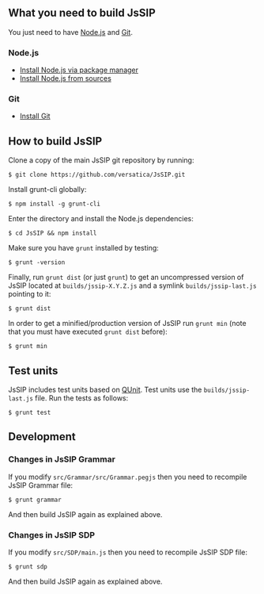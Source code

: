 ## What you need to build JsSIP

You just need to have [Node.js](http://nodejs.org/) and [Git](http://git-scm.com/).


### Node.js

* [Install Node.js via package manager](https://github.com/joyent/node/wiki/Installing-Node.js-via-package-manager)
* [Install Node.js from sources](http://nodejs.org)

### Git

* [Install Git](http://git-scm.com/book/en/Getting-Started-Installing-Git)


## How to build JsSIP

Clone a copy of the main JsSIP git repository by running:
```
$ git clone https://github.com/versatica/JsSIP.git
```

Install grunt-cli globally:
```
$ npm install -g grunt-cli
```

Enter the directory and install the Node.js dependencies:
```
$ cd JsSIP && npm install
```

Make sure you have `grunt` installed by testing:
```
$ grunt -version
```

Finally, run `grunt dist` (or just `grunt`) to get an uncompressed version of JsSIP located at `builds/jssip-X.Y.Z.js` and a symlink `builds/jssip-last.js` pointing to it:
```
$ grunt dist
```

In order to get a minified/production version of JsSIP run `grunt min` (note that you must have executed `grunt dist` before):
```
$ grunt min
```


## Test units

JsSIP includes test units based on [QUnit](http://qunitjs.com/). Test units use the `builds/jssip-last.js` file. Run the tests as follows:
```
$ grunt test
```


## Development

### Changes in JsSIP Grammar

If you modify `src/Grammar/src/Grammar.pegjs` then you need to recompile JsSIP Grammar file:
```
$ grunt grammar
```
And then build JsSIP again as explained above.

### Changes in JsSIP SDP

If you modify `src/SDP/main.js` then you need to recompile JsSIP SDP file:
```
$ grunt sdp
```
And then build JsSIP again as explained above.
